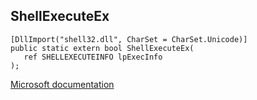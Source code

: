 ## ShellExecuteEx

```
[DllImport("shell32.dll", CharSet = CharSet.Unicode)]
public static extern bool ShellExecuteEx(
   ref SHELLEXECUTEINFO lpExecInfo
);
```

[Microsoft documentation](https://docs.microsoft.com/en-us/windows/win32/api/shellapi/nf-shellapi-shellexecuteexw)

